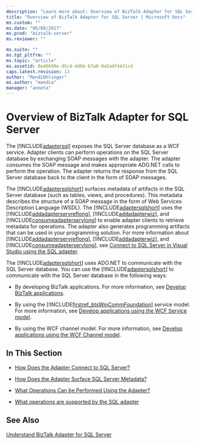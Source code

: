 ```yaml
---
description: "Learn more about: Overview of BizTalk Adapter for SQL Server"
title: "Overview of BizTalk Adapter for SQL Server | Microsoft Docs"
ms.custom: ""
ms.date: "06/08/2017"
ms.prod: "biztalk-server"
ms.reviewer: ""

ms.suite: ""
ms.tgt_pltfrm: ""
ms.topic: "article"
ms.assetid: 8e46690e-d5c4-4d6b-b7a0-9a5adf4431cd
caps.latest.revision: 13
author: "MandiOhlinger"
ms.author: "mandia"
manager: "anneta"
---
```

# Overview of BizTalk Adapter for SQL Server
The [!INCLUDE[adaptersql](../../includes/adaptersql-md.md)] exposes the SQL Server database as a WCF service. Adapter clients can perform operations on the SQL Server database by exchanging SOAP messages with the adapter. The adapter consumes the SOAP message and makes appropriate ADO.NET calls to perform the operation. The adapter returns the response from the SQL Server database back to the client in the form of SOAP messages.  
  
 The [!INCLUDE[adaptersqlshort](../../includes/adaptersqlshort-md.md)] surfaces metadata of artifacts in the SQL Server database (such as tables, views, and procedures).  This metadata describes the structure of a SOAP message in the form of Web Services Description Language (WSDL). The [!INCLUDE[adaptersqlshort](../../includes/adaptersqlshort-md.md)] uses the [!INCLUDE[addadapterservreflong](../../includes/addadapterservreflong-md.md)], [!INCLUDE[addadapterwiz](../../includes/addadapterwiz-md.md)], and [!INCLUDE[consumeadapterservlong](../../includes/consumeadapterservlong-md.md)] to enable adapter clients to retrieve metadata for operations. The adapter also generates programming artifacts that can be used in your programming solution. For more information about [!INCLUDE[addadapterservreflong](../../includes/addadapterservreflong-md.md)], [!INCLUDE[addadapterwiz](../../includes/addadapterwiz-md.md)], and [!INCLUDE[consumeadapterservlong](../../includes/consumeadapterservlong-md.md)], see [Connect to SQL Server in Visual Studio using the SQL adapter](../../adapters-and-accelerators/adapter-sql/connect-to-sql-server-in-visual-studio-using-the-sql-adapter.md).  
  
 The [!INCLUDE[adaptersqlshort](../../includes/adaptersqlshort-md.md)] uses ADO.NET to communicate with the SQL Server database. You can use the [!INCLUDE[adaptersqlshort](../../includes/adaptersqlshort-md.md)] to communicate with the SQL Server database in the following ways:  
  
- By developing BizTalk applications. For more information, see [Develop BizTalk applications](../../adapters-and-accelerators/adapter-sql/develop-biztalk-applications-using-the-sql-adapter.md).  
  
- By using the [!INCLUDE[firstref_btsWinCommFoundation](../../includes/firstref-btswincommfoundation-md.md)] service model. For more information, see [Develop applications using the WCF Service model](../../adapters-and-accelerators/adapter-sql/develop-sql-applications-using-the-wcf-service-model.md).  
  
- By using the WCF channel model. For more information, see [Develop applications using the WCF Channel model](../../adapters-and-accelerators/adapter-sql/develop-sql-applications-using-the-wcf-channel-model.md).  
  
## In This Section  
  
-   [How Does the Adapter Connect to SQL Server?](./connect-to-sql-server-using-the-adapter.md) 
  
-   [How Does the Adapter Surface SQL Server Metadata?](./browse-search-and-get-sql-server-metadata.md)  
  
-  [What Operations Can be Performed Using the Adapter?](https://msdn.microsoft.com/library/cc185219(v=bts.10).aspx)  
  
-   [What operations are supported by the SQL adapter](../../adapters-and-accelerators/adapter-sql/what-operations-are-supported-by-the-sql-adapter.md)  
  
## See Also  
 [Understand BizTalk Adapter for SQL Server](../../adapters-and-accelerators/adapter-sql/understand-biztalk-adapter-for-sql-server.md)